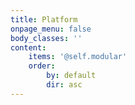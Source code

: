 ```yaml
---
title: Platform
onpage_menu: false
body_classes: ''
content:
    items: '@self.modular'
    order:
        by: default
        dir: asc
---
```

